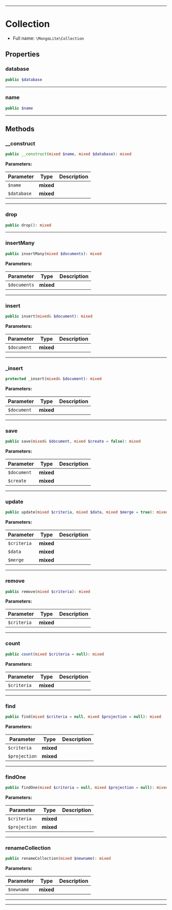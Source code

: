 ***

# Collection

* Full name: `\MongoLite\Collection`

## Properties

### database

```php
public $database
```

***

### name

```php
public $name
```

***

## Methods

### __construct

```php
public __construct(mixed $name, mixed $database): mixed
```

**Parameters:**

| Parameter | Type | Description |
|-----------|------|-------------|
| `$name` | **mixed** |  |
| `$database` | **mixed** |  |

***

### drop

```php
public drop(): mixed
```

***

### insertMany

```php
public insertMany(mixed $documents): mixed
```

**Parameters:**

| Parameter | Type | Description |
|-----------|------|-------------|
| `$documents` | **mixed** |  |

***

### insert

```php
public insert(mixed& $document): mixed
```

**Parameters:**

| Parameter | Type | Description |
|-----------|------|-------------|
| `$document` | **mixed** |  |

***

### _insert

```php
protected _insert(mixed& $document): mixed
```

**Parameters:**

| Parameter | Type | Description |
|-----------|------|-------------|
| `$document` | **mixed** |  |

***

### save

```php
public save(mixed& $document, mixed $create = false): mixed
```

**Parameters:**

| Parameter | Type | Description |
|-----------|------|-------------|
| `$document` | **mixed** |  |
| `$create` | **mixed** |  |

***

### update

```php
public update(mixed $criteria, mixed $data, mixed $merge = true): mixed
```

**Parameters:**

| Parameter | Type | Description |
|-----------|------|-------------|
| `$criteria` | **mixed** |  |
| `$data` | **mixed** |  |
| `$merge` | **mixed** |  |

***

### remove

```php
public remove(mixed $criteria): mixed
```

**Parameters:**

| Parameter | Type | Description |
|-----------|------|-------------|
| `$criteria` | **mixed** |  |

***

### count

```php
public count(mixed $criteria = null): mixed
```

**Parameters:**

| Parameter | Type | Description |
|-----------|------|-------------|
| `$criteria` | **mixed** |  |

***

### find

```php
public find(mixed $criteria = null, mixed $projection = null): mixed
```

**Parameters:**

| Parameter | Type | Description |
|-----------|------|-------------|
| `$criteria` | **mixed** |  |
| `$projection` | **mixed** |  |

***

### findOne

```php
public findOne(mixed $criteria = null, mixed $projection = null): mixed
```

**Parameters:**

| Parameter | Type | Description |
|-----------|------|-------------|
| `$criteria` | **mixed** |  |
| `$projection` | **mixed** |  |

***

### renameCollection

```php
public renameCollection(mixed $newname): mixed
```

**Parameters:**

| Parameter | Type | Description |
|-----------|------|-------------|
| `$newname` | **mixed** |  |

***


***

